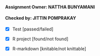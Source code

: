 #### Assignment Owner: NATTHA BUNYAMANI 
#### Checked by: JITTIN POMPRAKAY 

- [x] Test [passed/failed]
- [x] R project [found/not found]
- [x] R-markdown [knitable/not knittable]

